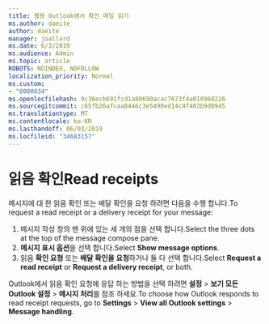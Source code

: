 ```yaml
---
title: 웹용 Outlook에서 확인 메일 읽기
ms.author: daeite
author: daeite
manager: joallard
ms.date: 6/3/2019
ms.audience: Admin
ms.topic: article
ROBOTS: NOINDEX, NOFOLLOW
localization_priority: Normal
ms.custom:
- "8000034"
ms.openlocfilehash: 9c36ecb691fcd1a80690acac7673f4a010968226
ms.sourcegitcommit: c65fb26afcaa8446c3e5490ed14c4f403b9d0945
ms.translationtype: MT
ms.contentlocale: ko-KR
ms.lasthandoff: 06/03/2019
ms.locfileid: "34683157"
---
```

# <a name="read-receipts"></a><span data-ttu-id="94b18-102">읽음 확인</span><span class="sxs-lookup"><span data-stu-id="94b18-102">Read receipts</span></span>

<span data-ttu-id="94b18-103">메시지에 대 한 읽음 확인 또는 배달 확인을 요청 하려면 다음을 수행 합니다.</span><span class="sxs-lookup"><span data-stu-id="94b18-103">To request a read receipt or a delivery receipt for your message:</span></span> 

1. <span data-ttu-id="94b18-104">메시지 작성 창의 맨 위에 있는 세 개의 점을 선택 합니다.</span><span class="sxs-lookup"><span data-stu-id="94b18-104">Select the three dots at the top of the message compose pane.</span></span>
1. <span data-ttu-id="94b18-105">**메시지 표시 옵션**을 선택 합니다.</span><span class="sxs-lookup"><span data-stu-id="94b18-105">Select **Show message options**.</span></span>
1. <span data-ttu-id="94b18-106">읽음 **확인 요청** 또는 **배달 확인을 요청**하거나 둘 다 선택 합니다.</span><span class="sxs-lookup"><span data-stu-id="94b18-106">Select **Request a read receipt** or **Request a delivery receipt**, or both.</span></span>

<span data-ttu-id="94b18-107">Outlook에서 읽음 확인 요청에 응답 하는 방법을 선택 하려면 **설정** > **보기 모든 Outlook 설정** > **메시지 처리**를 참조 하세요.</span><span class="sxs-lookup"><span data-stu-id="94b18-107">To choose how Outlook responds to read receipt requests, go to **Settings** > **View all Outlook settings** > **Message handling**.</span></span>